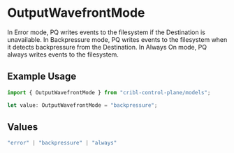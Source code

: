 # OutputWavefrontMode

In Error mode, PQ writes events to the filesystem if the Destination is unavailable. In Backpressure mode, PQ writes events to the filesystem when it detects backpressure from the Destination. In Always On mode, PQ always writes events to the filesystem.

## Example Usage

```typescript
import { OutputWavefrontMode } from "cribl-control-plane/models";

let value: OutputWavefrontMode = "backpressure";
```

## Values

```typescript
"error" | "backpressure" | "always"
```